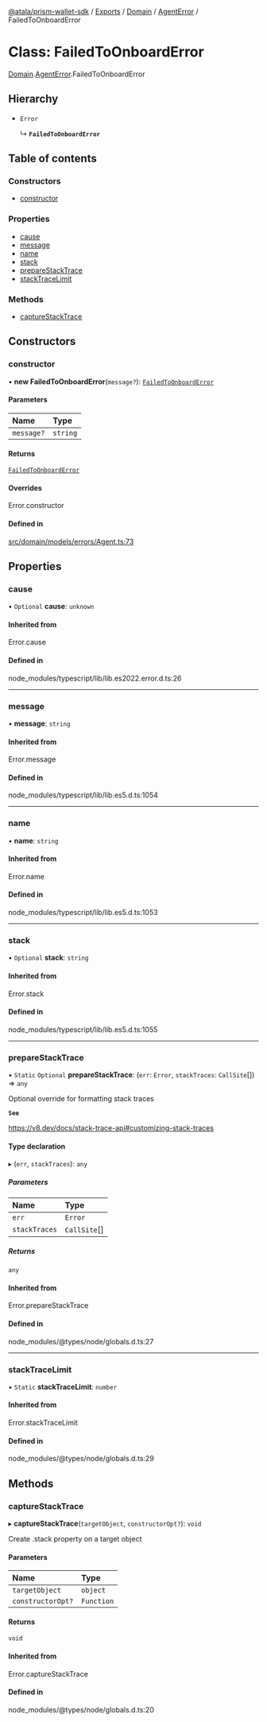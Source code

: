[@atala/prism-wallet-sdk](../README.md) / [Exports](../modules.md) / [Domain](../modules/Domain.md) / [AgentError](../modules/Domain.AgentError.md) / FailedToOnboardError

# Class: FailedToOnboardError

[Domain](../modules/Domain.md).[AgentError](../modules/Domain.AgentError.md).FailedToOnboardError

## Hierarchy

- `Error`

  ↳ **`FailedToOnboardError`**

## Table of contents

### Constructors

- [constructor](Domain.AgentError.FailedToOnboardError.md#constructor)

### Properties

- [cause](Domain.AgentError.FailedToOnboardError.md#cause)
- [message](Domain.AgentError.FailedToOnboardError.md#message)
- [name](Domain.AgentError.FailedToOnboardError.md#name)
- [stack](Domain.AgentError.FailedToOnboardError.md#stack)
- [prepareStackTrace](Domain.AgentError.FailedToOnboardError.md#preparestacktrace)
- [stackTraceLimit](Domain.AgentError.FailedToOnboardError.md#stacktracelimit)

### Methods

- [captureStackTrace](Domain.AgentError.FailedToOnboardError.md#capturestacktrace)

## Constructors

### constructor

• **new FailedToOnboardError**(`message?`): [`FailedToOnboardError`](Domain.AgentError.FailedToOnboardError.md)

#### Parameters

| Name | Type |
| :------ | :------ |
| `message?` | `string` |

#### Returns

[`FailedToOnboardError`](Domain.AgentError.FailedToOnboardError.md)

#### Overrides

Error.constructor

#### Defined in

[src/domain/models/errors/Agent.ts:73](https://github.com/hyperledger/identus-edge-agent-sdk-ts/blob/47157819fe5d19bccc5fcc542e98f32706bff6c2/src/domain/models/errors/Agent.ts#L73)

## Properties

### cause

• `Optional` **cause**: `unknown`

#### Inherited from

Error.cause

#### Defined in

node_modules/typescript/lib/lib.es2022.error.d.ts:26

___

### message

• **message**: `string`

#### Inherited from

Error.message

#### Defined in

node_modules/typescript/lib/lib.es5.d.ts:1054

___

### name

• **name**: `string`

#### Inherited from

Error.name

#### Defined in

node_modules/typescript/lib/lib.es5.d.ts:1053

___

### stack

• `Optional` **stack**: `string`

#### Inherited from

Error.stack

#### Defined in

node_modules/typescript/lib/lib.es5.d.ts:1055

___

### prepareStackTrace

▪ `Static` `Optional` **prepareStackTrace**: (`err`: `Error`, `stackTraces`: `CallSite`[]) => `any`

Optional override for formatting stack traces

**`See`**

https://v8.dev/docs/stack-trace-api#customizing-stack-traces

#### Type declaration

▸ (`err`, `stackTraces`): `any`

##### Parameters

| Name | Type |
| :------ | :------ |
| `err` | `Error` |
| `stackTraces` | `CallSite`[] |

##### Returns

`any`

#### Inherited from

Error.prepareStackTrace

#### Defined in

node_modules/@types/node/globals.d.ts:27

___

### stackTraceLimit

▪ `Static` **stackTraceLimit**: `number`

#### Inherited from

Error.stackTraceLimit

#### Defined in

node_modules/@types/node/globals.d.ts:29

## Methods

### captureStackTrace

▸ **captureStackTrace**(`targetObject`, `constructorOpt?`): `void`

Create .stack property on a target object

#### Parameters

| Name | Type |
| :------ | :------ |
| `targetObject` | `object` |
| `constructorOpt?` | `Function` |

#### Returns

`void`

#### Inherited from

Error.captureStackTrace

#### Defined in

node_modules/@types/node/globals.d.ts:20
